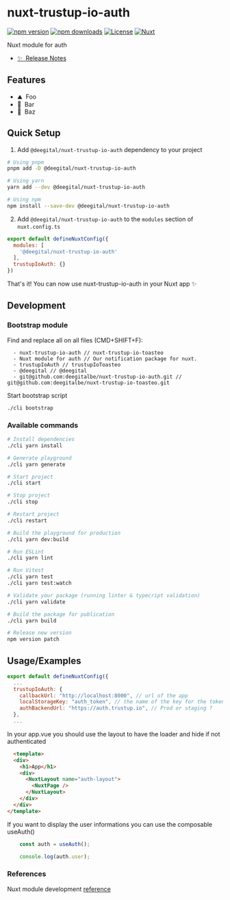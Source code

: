 # nuxt-trustup-io-auth

[![npm version][npm-version-src]][npm-version-href]
[![npm downloads][npm-downloads-src]][npm-downloads-href]
[![License][license-src]][license-href]
[![Nuxt][nuxt-src]][nuxt-href]

Nuxt module for auth

- [✨ &nbsp;Release Notes](/CHANGELOG.md)
<!-- - [🏀 Online playground](https://stackblitz.com/github/your-org/@deegital/nuxt-trustup-io-auth?file=playground%2Fapp.vue) -->
<!-- - [📖 &nbsp;Documentation](https://example.com) -->

## Features

<!-- Highlight some of the features your module provide here -->
- ⛰ &nbsp;Foo
- 🚠 &nbsp;Bar
- 🌲 &nbsp;Baz

## Quick Setup

1. Add `@deegital/nuxt-trustup-io-auth` dependency to your project

```bash
# Using pnpm
pnpm add -D @deegital/nuxt-trustup-io-auth

# Using yarn
yarn add --dev @deegital/nuxt-trustup-io-auth

# Using npm
npm install --save-dev @deegital/nuxt-trustup-io-auth
```

2. Add `@deegital/nuxt-trustup-io-auth` to the `modules` section of `nuxt.config.ts`

```js
export default defineNuxtConfig({
  modules: [
    '@deegital/nuxt-trustup-io-auth'
  ],
  trustupIoAuth: {}
})
```

That's it! You can now use nuxt-trustup-io-auth in your Nuxt app ✨

## Development

### Bootstrap module
Find and replace all on all files (CMD+SHIFT+F):
```shell
  - nuxt-trustup-io-auth // nuxt-trustup-io-toasteo
  - Nuxt module for auth // Our notification package for nuxt.
  - trustupIoAuth // trustupIoToasteo
  - @deegital // @deegital
  - git@github.com:deegitalbe/nuxt-trustup-io-auth.git // git@github.com:deegitalbe/nuxt-trustup-io-toasteo.git
```
Start bootstrap script
```shell
./cli bootstrap
```

### Available commands
```bash
# Install dependencies
./cli yarn install

# Generate playground
./cli yarn generate

# Start project
./cli start

# Stop project
./cli stop

# Restart project
./cli restart

# Build the playground for production
./cli yarn dev:build

# Run ESLint
./cli yarn lint

# Run Vitest
./cli yarn test
./cli yarn test:watch

# Validate your package (running linter & typecript validation)
./cli yarn validate

# Build the package for publication
./cli yarn build

# Release new version
npm version patch
```

## Usage/Examples

```javascript
export default defineNuxtConfig({
  ...
  trustupIoAuth: {
    callbackUrl: "http://localhost:8000", // url of the app
    localStorageKey: "auth_token", // the name of the key for the token
    authBackendUrl: "https://auth.trustup.io", // Prod or staging ?
  },
  ...

```
In your app.vue you should use the layout to have the loader and hide if not authenticated
```html
  <template>
  <div>
    <h1>App</h1>
    <div>
      <NuxtLayout name="auth-layout">
        <NuxtPage />
      </NuxtLayout>
    </div>
  </div>
</template>

```
If you want to display the user informations you can use the composable useAuth()

```javascript
    const auth = useAuth();

    console.log(auth.user);
```


### References
Nuxt module development [reference](https://nuxt.com/docs/guide/going-further/modules)

<!-- Badges -->
[npm-version-src]: https://img.shields.io/npm/v/@deegital/nuxt-trustup-io-auth/latest.svg?style=flat&colorA=18181B&colorB=28CF8D
[npm-version-href]: https://npmjs.com/package/@deegital/nuxt-trustup-io-auth

[npm-downloads-src]: https://img.shields.io/npm/dm/@deegital/nuxt-trustup-io-auth.svg?style=flat&colorA=18181B&colorB=28CF8D
[npm-downloads-href]: https://npmjs.com/package/@deegital/nuxt-trustup-io-auth

[license-src]: https://img.shields.io/npm/l/@deegital/nuxt-trustup-io-auth.svg?style=flat&colorA=18181B&colorB=28CF8D
[license-href]: https://npmjs.com/package/@deegital/nuxt-trustup-io-auth

[nuxt-src]: https://img.shields.io/badge/Nuxt-18181B?logo=nuxt.js
[nuxt-href]: https://nuxt.com
